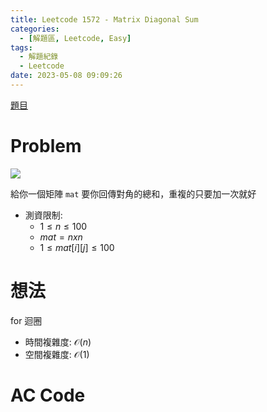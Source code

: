 ```yaml
---
title: Leetcode 1572 - Matrix Diagonal Sum
categories:
  - [解題區, Leetcode, Easy]
tags:
  - 解題紀錄
  - Leetcode
date: 2023-05-08 09:09:26
---
```


[題目](https://leetcode.com/problems/matrix-diagonal-sum/description/)

# Problem

![](https://assets.leetcode.com/uploads/2020/08/14/sample_1911.png)

給你一個矩陣 `mat` 要你回傳對角的總和，重複的只要加一次就好

- 測資限制:
    - $1 \le n \le 100$
    - $mat = nxn$
    - $1 \le mat[i][j] \le 100$

# 想法

for 迴圈

- 時間複雜度: $\mathcal{O}(n)$
- 空間複雜度: $\mathcal{O}(1)$

# AC Code

<script src="https://emgithub.com/embed-v2.js?target=https%3A%2F%2Fgithub.com%2Froy4801%2Fsolved_problems%2Fblob%2Fmaster%2Fleetcode%2F1572.cpp%23L17-L34&style=default&type=code&showBorder=on&showLineNumbers=on&showFileMeta=on&showFullPath=on&showCopy=on"></script>

